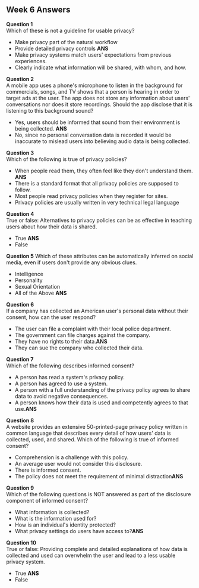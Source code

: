 ## Week 6 Answers

**Question 1**  
Which of these is not a guideline for usable privacy?  
- Make privacy part of the natural workflow  
- Provide detailed privacy controls  **ANS**  
- Make privacy systems match users' expectations from previous experiences.  
- Clearly indicate what information will be shared, with whom, and how.  

**Question 2**  
A mobile app uses a phone's microphone to listen in the background for commercials, songs, and TV shows that a person is hearing in order to target ads at the user. The app does not store any information about users' conversations nor does it store recordings. Should the app disclose that it is listening to this background sound?  
- Yes, users should be informed that sound from their environment is being collected.  **ANS**  
- No, since no personal conversation data is recorded it would be inaccurate to mislead users into believing audio data is being collected.  

**Question 3**  
Which of the following is true of privacy policies?  
- When people read them, they often feel like they don't understand them. **ANS**  
- There is a standard format that all privacy policies are supposed to follow.  
- Most people read privacy policies when they register for sites.  
- Privacy policies are usually written in very technical legal language  

**Question 4**  
True or false: Alternatives to privacy policies can be as effective in teaching users about how their data is shared.  
- True **ANS**  
- False  

**Question 5**
Which of these attributes can be automatically inferred on social media, even if users don't provide any obvious clues.  
- Intelligence  
- Personality  
- Sexual Orientation  
- All of the Above **ANS**  

**Question 6**  
If a company has collected an American user's personal data without their consent, how can the user respond?  
- The user can file a complaint with their local police department.   
- The government can file charges against the company.  
- They have no rights to their data.**ANS**  
- They can sue the company who collected their data.  

**Question 7**  
Which of the following describes informed consent?  
- A person has read a system's privacy policy.  
- A person has agreed to use a system.  
- A person with a full understanding of the privacy policy agrees to share data to avoid negative consequences.  
- A person knows how their data is used and competently agrees to that use.**ANS**  

**Question 8**  
A website provides an extensive 50-printed-page privacy policy written in common language that describes every detail of how users' data is collected, used, and shared. Which of the following is true of informed consent?  
- Comprehension is a challenge with this policy.  
- An average user would not consider this disclosure.  
- There is informed consent.  
- The policy does not meet the requirement of minimal distraction**ANS**  

**Question 9**  
Which of the following questions is NOT answered as part of the disclosure component of informed consent?  
- What information is collected?  
- What is the information used for?  
- How is an individual's identity protected?  
- What privacy settings do users have access to?**ANS**    

**Question 10**  
True or false: Providing complete and detailed explanations of how data is collected and used can overwhelm the user and lead to a less usable privacy system.  
- True **ANS**  
- False  

